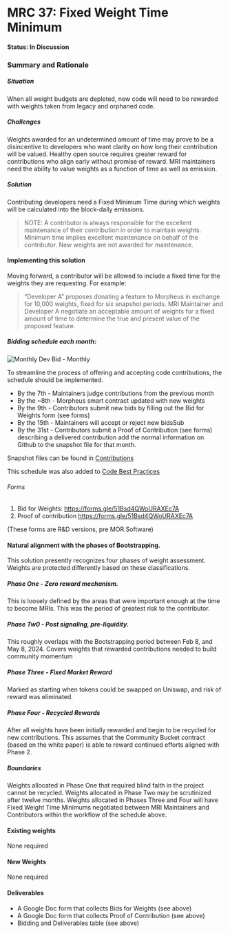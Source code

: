 # MRC 37: Fixed Weight Time Minimum 
#### Status: In Discussion
### Summary and Rationale
##### Situation
When all weight budgets are depleted, new code will need to be rewarded with weights taken from legacy and orphaned code.
##### Challenges 
Weights awarded for an undetermined amount of time may prove to be a disincentive to developers who want clarity on how long their contribution will be valued.
Healthy open source requires greater reward for contributions who align early without promise of reward.
MRI maintainers need the ability to value weights as a function of time as well as emission. 
##### Solution 
Contributing developers need a Fixed Minimum Time during which weights will be calculated into the block-daily emissions.

> NOTE:  A contributor is always responsible for the excellent maintenance of their contribution in order to maintain weights.  Minimum time implies excellent maintenance on behalf of the contributor.  New weights are not awarded for maintenance.    
#### Implementing this solution 

Moving forward, a contributor will be allowed to include a fixed time for the weights they are requesting. For example:

> “Developer A” proposes donating a feature to Morpheus in exchange for 10,000 weights, fixed for six snapshot periods.
> MRI Maintainer and Developer A negotiate an acceptable amount of weights for a fixed amount of time to determine the true and present value of the proposed feature. 
##### Bidding schedule each month:

![Monthly Dev Bid - Monthly](https://github.com/MorpheusAIs/MRC/assets/76454555/b4c42782-ca45-4a87-9583-12357cab2e85)

To streamline the process of offering and accepting code contributions, the schedule should be implemented.

- By the 7th - Maintainers judge contributions from the previous month
- By the ~8th - Morpheus smart contract updated with new weights
- By the 9th - Contributors submit new bids by filling out the Bid for Weights form (see forms) 
- By the 15th - Maintainers will accept or reject new bidsSub
- By the 31st - Contributors submit a Proof of Contribution (see forms) describing a delivered contribution add the normal information on Github to the snapshot file for that month.

Snapshot files can be found in [Contributions](https://github.com/MorpheusAIs/Docs/tree/main/Contributions)

This schedule was also added to [Code Best Practices](https://github.com/MorpheusAIs/Docs/blob/main/!KEYDOCS%20README%20FIRST!/Code%20Providers/Code%20Contributor%20Best%20Practices.md)

###### Forms
1. Bid for Weights:  https://forms.gle/51Bsd4QWoURAXEc7A
2. Proof of contribution  https://forms.gle/51Bsd4QWoURAXEc7A
   
(These forms are R&D versions, pre MOR.Software)
#### Natural alignment with the phases of Bootstrapping. 
This solution presently recognizes four phases of weight assessment.  Weights are protected differently based on these classifications.
##### Phase One - Zero reward mechanism.  
This is loosely defined by the areas that were important enough at the time to become MRIs. This was the  period of greatest risk to the contributor.
##### Phase Tw0 - Post signaling, pre-liquidity.  
This roughly overlaps with the Bootstrapping period between Feb 8, and May 8, 2024. Covers weights that rewarded contributions needed to build community momentum
##### Phase Three - Fixed Market Reward
Marked as starting when tokens could be swapped on Uniswap, and risk of reward was eliminated.
##### Phase Four - Recycled Rewards
After all weights have been initially rewarded and begin to be recycled for new contributions. This assumes that the Community Bucket contract (based on the white paper)  is able to reward continued efforts aligned with Phase 2.
##### Boundaries
Weights allocated in Phase One that required blind faith in the project cannot be recycled. Weights allocated in Phase Two may be scrutinized after twelve months. Weights allocated in Phases Three and Four will have Fixed Weight Time Minimums negotiated between MRI Maintainers and Contributors within the workflow of the schedule above.
#### Existing weights
None required
#### New Weights
None required
#### Deliverables
- A Google Doc form that collects Bids for Weights (see above)
- A Google Doc form that collects Proof of Contribution (see above)
- Bidding and Deliverables table (see above)
